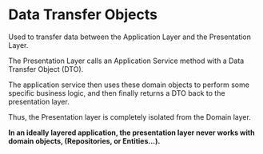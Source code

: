 # Data Transfer Objects 

Used to transfer data between the Application Layer and the Presentation Layer.

The Presentation Layer calls an Application Service method with a Data Transfer Object (DTO). 

The application service then uses these domain objects to perform some specific business logic, and then finally returns a DTO back to the presentation layer. 

Thus, the Presentation layer is completely isolated from the Domain layer. 

**In an ideally layered application, the presentation layer never works with domain objects, (Repositories, or Entities...).**
